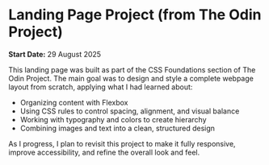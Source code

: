 # Landing Page Project (from The Odin Project)

<strong>Start Date:</strong> 29 August 2025

This landing page was built as part of the CSS Foundations section of The Odin Project. The main goal was to design and style a complete webpage layout from scratch, applying what I had learned about:
* Organizing content with Flexbox
* Using CSS rules to control spacing, alignment, and visual balance
* Working with typography and colors to create hierarchy
* Combining images and text into a clean, structured design

As I progress, I plan to revisit this project to make it fully responsive, improve accessibility, and refine the overall look and feel.